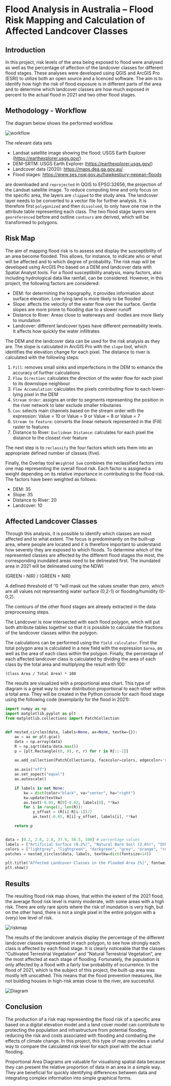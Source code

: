 # Flood Analysis in Australia – Flood Risk Mapping and Calculation of Affected Landcover Classes

## Introduction
In this project, risk levels of the area being exposed to flood were analysed as well as the percentage of affection of the landcover classes for different flood stages. These analyses were developed using QGIS and ArcGIS Pro (ESRI) to utilize both an open source and a licenced software. The aim is to identify how high the risk of flood exposure is in different parts of the area and to determine which landcover classes are how much exposed in percent to the actual flood in 2021 and two other flood stages.

## Methodology - Workflow 
The diagram below shows the performed workflow. 

![workflow](Figures/Workflow.png)

The relevant data sets 
* Landsat satellite image showing the flood: USGS Earth Explorer (https://earthexplorer.usgs.gov/)
* DEM-SRTM: USGS Earth Explorer (https://earthexplorer.usgs.gov/)
*	Landcover data (2020): https://maps.dea.ga.gov.au/
*	Flood stages: https://www.ses.nsw.gov.au/hawkesbury-nepean-floods

are downloaded and `reprojected` in QGIS to EPSG:32656, the projection of the Landsat satellite image. To reduce computing time and only focus on the specific area, the layers are `clipped` to the study area. The landcover layer needs to be converted to a vector file for further analysis. It is therefore first `polygonized` and then `dissolved`, to only have one row in the attribute table representing each class. The two flood stage layers were `georeferenced` before and outline `contours` are derived, which will be transformed to polygons.

## Risk Map
The aim of mapping flood risk is to assess and display the susceptibility of an area become flooded. This allows, for instance, to indicate who or what will be affected and to which degree of probability. 
The risk map will be developed using ArcGIS Pro based on a DEM and landcover data with Spatial Analyst tools.
For a flood susceptibility analysis, many factors, also including hydrological data like rainfall, can be considered. However, in this project, the following factors are considered:
*	DEM: for determining the topography, it provides information about surface elevation. Low-lying land is more likely to be flooded
*	Slope: affects the velocity of the water flow over the surface. Gentle slopes are more prone to flooding due to a slower runoff
*	Distance to River: Areas close to waterways and -bodies are more likely to inundation
*	Landcover: different landcover types have different permeability levels. It affects how quickly the water infiltrates

The DEM and the landcover data can be used for the risk analysis as they are.
The slope is calculated in ArcGIS Pro with the `slope` tool, which identifies the elevation change for each pixel. 
The distance to river is calculated with the following steps:
1.	`Fill`: removes small sinks and imperfections in the DEM to enhance the accuracy of further calculations
2.	`Flow Direction`: calculates the direction of the water flow for each pixel to its downslope neighbour
3.	`Flow Accumulation`: calculates the pixels contributing flow to each lower-lying pixel in the DEM
4.	`Stream Order`: assigns an order to segments representing the position in the river network to later exclude smaller tributaries
5.	`Con`: selects main channels based on the stream order with the expression:
    Value = 10 or Value = 9 or Value = 8 or Value = 7
6.	`Stream to Feature`: converts the linear network represented in the (Fill) raster to features
7.	Distance to River: `Euclidean Distance`: calculates for each pixel the distance to the closest river feature

The next step is to `reclassify` the four factors which sets them into an appropriate defined number of classes (five). 

Finally, the Overlay tool `Weighted Sum` combines the reclassified factors into one map representing the overall flood risk. Each factor is assigned a weight depending on its relative importance in contributing to the flood risk. The factors have been weighted as follows:
*	DEM: 35
*	Slope: 35
*	Distance to River: 20
*	Landcover: 10

## Affected Landcover Classes
Through this analysis, it is possible to identify which classes are most affected and to what extent. The focus is predominantly on the built-up area, where people are located and it is therefore important to understand how severely they are exposed to which floods.
To determine which of the represented classes are affected by the different flood stages the most, the corresponding inundated areas need to be delineated first. 
The inundated area in 2021 will be delineated using the NDWI:

(GREEN - NIR) / (GREEN + NIR)

A defined threshold of “0 “will mask out the values smaller than zero, which are all values not representing water surface (0,2-1) or flooding/humidity (0-0,2). 

The contours of the other flood stages are already extracted in the data preprocessing steps. 

The Landcover is now intersected with each flood polygon, which will put both attribute tables together so that it is possible to calculate the fractions of the landcover classes within the polygon. 

The calculations can be performed using the `field calculator`. First the total polygon area is calculated in a new field with the expression `$area`, as well as the area of each class within the polygon. Finally, the percentage of each affected landcover class is calculated by dividing the area of each class by the total area and multiplying the result with 100: 

`(Class Area / Total Area) * 100`

The results are visualized with a proportional area chart. This type of diagram is a great way to show distribution proportional to each other within a total area. They will be created in the Python console for each flood stage using the following code (exemplarily for the flood in 2021): 

```Python
import numpy as np
import matplotlib.pyplot as plt
from matplotlib.collections import PatchCollection


def nested_circles(data, labels=None, ax=None, textkw={}):
    ax = ax or plt.gca()
    data = np.array(data)
    R = np.sqrt(data/data.max())
    p = [plt.Rectangle((0, 0), r, r) for r in R[::-1]]

    ax.add_collection(PatchCollection(p, facecolor=colors, edgecolor='none'))

    ax.axis("off")
    ax.set_aspect("equal")
    ax.autoscale()

    if labels is not None:
        kw = dict(color="black", va="center", ha="right")
        kw.update(textkw)
        ax.text(-0.05, R[0]-0.02, labels[0], **kw)
        for i in range(1, len(R)):
            y_offset = (R[i]-R[i-1])/2
            ax.text(-0.05, R[i]-y_offset, labels[i], **kw)

    return p


data = [0.2, 2.6, 2.8, 37.9, 56.5, 100] # percentage values
labels = ["Artificial Surface (0.2%)", "Natural Bare Soil (2.6%)", "Other (2.8%)", "Natural Terrestrial Vegetation (37.9%)", "Cultivated Terrestrial Vegetation (56.5%)", "Total Area (100%)"] 
colors = ["lightgrey", "lightgreen", "darkgreen", "grey", "orange", "red"] 
patches = nested_circles(data, labels, textkw=dict(fontsize=14)) 

plt.title("Affected Landcover Classes in the Flooded Area [%]", fontweight='bold') 
plt.show()

```
## Results
The resulting flood risk map shows, that within the extent of the 2021 flood, the average flood risk level is mainly moderate, with some areas with a high risk. There are only rare spots where the risk of inundation is very high, but on the other hand, there is not a single pixel in the entire polygon with a (very) low level of risk.

![riskmap](Figures/FloodRiskMap.png)

The results of the landcover analysis display the percentage of the different landcover classes represented in each polygon, to see how strongly each class is affected by each flood stage. It is clearly noticeable that the classes “Cultivated Terrestrial Vegetation” and “Natural Terrestrial Vegetation”, are the most affected at each stage of flooding. Fortunately, the population is only affected by a flood with a fairly low probability of occurrence. In the flood of 2021, which is the subject of this project, the built-up area was mostly left unscathed. This means that the flood prevention measures, like not building houses in high-risk areas close to the river, are successful.

![Diagram](Figures/LC_FloodStages.png)

## Conclusion
The production of a risk map representing the flood risk of a specific area based on a digital elevation model and a land cover model can contribute to protecting the population and infrastructure from potential flooding, reducing the risk and costs associated with flooding and combating the effects of climate change. In this project, this type of map provides a useful way to compare the calculated risk level for each pixel with the actual flooding.

Proportional Area Diagrams are valuable for visualising spatial data because they can present the relative proportion of data in an area in a simple way. They are beneficial for quickly identifying differences between data and integrating complex information into simple graphical forms.

